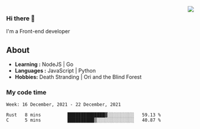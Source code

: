 <img align='right' src="https://github-readme-stats.vercel.app/api?username=strugglebak&show_icons=true">

### Hi there 👋

I'm a Front-end developer

## About

-  **Learning :** NodeJS | Go
-  **Languages :** JavaScript | Python
-  **Hobbies:** Death Stranding | Ori and the Blind Forest

### My code time

<!--START_SECTION:waka-->
```text
Week: 16 December, 2021 - 22 December, 2021

Rust   8 mins          ██████████████▓░░░░░░░░░░   59.13 % 
C      5 mins          ██████████▒░░░░░░░░░░░░░░   40.87 % 
```
<!--END_SECTION:waka-->

